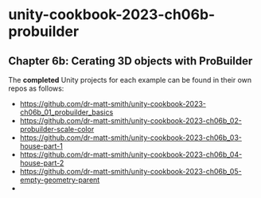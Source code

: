 # unity-cookbook-2023-ch06b-probuilder

## Chapter 6b: Cerating 3D objects with ProBuilder

The **completed** Unity projects for each example can be found in their own repos as follows:
- https://github.com/dr-matt-smith/unity-cookbook-2023-ch06b_01_probuilder_basics
- https://github.com/dr-matt-smith/unity-cookbook-2023-ch06b_02-probuilder-scale-color
- https://github.com/dr-matt-smith/unity-cookbook-2023-ch06b_03-house-part-1
- https://github.com/dr-matt-smith/unity-cookbook-2023-ch06b_04-house-part-2
- https://github.com/dr-matt-smith/unity-cookbook-2023-ch06b_05-empty-geometry-parent
- 
